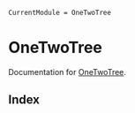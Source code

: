 ```@meta
CurrentModule = OneTwoTree
```

# OneTwoTree

Documentation for [OneTwoTree](https://github.com/nichtJakob/OneTwoTree.jl).

## Index

```@index
```

